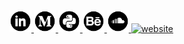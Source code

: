<a href="https://www.linkedin.com/in/fernando-celmer/" target="_blank">
	<img src="https://github.com/FernandoCelmer/FernandoCelmer/blob/master/img/icons/icon-linkedin.png" 
	alt="linkedin" class="w3-hover-opacity" width="35" height="35" title="Linkedin">
</a>

<a href="https://medium.com/@fernandocelmer" target="_blank">
	<img src="https://github.com/FernandoCelmer/FernandoCelmer/blob/master/img/icons/icon-medium.png" 
	alt="medium" class="w3-hover-opacity" width="35" height="35" title="Medium">
</a>

<a href="https://pypi.org/user/fernandocelmer/" target="_blank">
	<img src="https://github.com/FernandoCelmer/FernandoCelmer/blob/master/img/icons/icon_pypi.png?raw=true"
	alt="website" class="w3-hover-opacity" width="35" height="35" 
	title="Pypi Python">
</a>

<a href="https://www.behance.net/fernandocelmer" target="_blank">
	<img src="https://github.com/FernandoCelmer/FernandoCelmer/blob/master/img/icons/icon-behance.png" 
	alt="behance" class="w3-hover-opacity" width="35" height="35" title="Behance">
</a>
	

<a href="http://www.fernandocelmer.com/img/icons/icon-soundcloud.png" target="_blank">
	<img src="https://github.com/FernandoCelmer/FernandoCelmer/blob/master/img/icons/icon-soundcloud.png" 
	alt="soundcloud" class="w3-hover-opacity" width="35" height="35" title="Soundcloud">
</a>
	
<a href="https://www.amazon.com.br/hz/wishlist/ls/3CELRK9GZN2Q2" target="_blank">
	<img src="https://fernandocelmer.com/assets/img/icons/icon-amazon.png" alt="website" class="w3-hover-opacity" width="35" height="35" 
	title="Give me a book">
</a>


